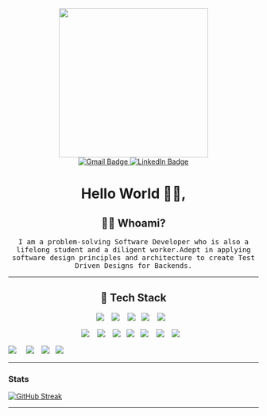 <div id="header" align="center">
  <img
    src="https://camo.githubusercontent.com/5ddf73ad3a205111cf8c686f687fc216c2946a75005718c8da5b837ad9de78c9/68747470733a2f2f7468756d62732e6766796361742e636f6d2f4576696c4e657874446576696c666973682d736d616c6c2e676966"
    width="300" height="300" />
</div>


<div id="badges" align="center">

  <a href="mailto:sanusiabubakr343@gmail.com">
    <img src="https://img.shields.io/badge/Gmail-D14836?style=for-the-badge&logo=gmail&logoColor=white"
      alt="Gmail Badge" />
  </a>

  <a href="https://www.linkedin.com/in/sanusi-abubakr-80495b176/">
    <img src="https://img.shields.io/badge/LinkedIn-blue?style=for-the-badge&logo=linkedin&logoColor=white"
      alt="LinkedIn Badge" />
  </a>

  <br>

  <h1>
    Hello World 👋🏽,
  </h1>
</div>

<h2 align="center"> 👨‍💻 Whoami?</h2>
<p align="center">
  <samp> I am a problem-solving Software Developer who is also a lifelong student and a diligent worker.Adept in
    applying software design principles and architecture to create Test Driven Designs for Backends.
  </samp>
</p>

<hr>

<h2 align="center"> 🔭 Tech Stack </h2>
<p align="center">
  <img
    src="https://img.shields.io/badge/PostgreSQL-316192?style=for-the-badge&logo=postgresql&logoColor=white" />&nbsp;&nbsp;&nbsp;
  <img
    src="https://img.shields.io/badge/MySQL-00000F?style=for-the-badge&logo=mysql&logoColor=white" />&nbsp;&nbsp;&nbsp;
  <img src="https://img.shields.io/badge/Python-14354C?style=for-the-badge&logo=python&logoColor=white" />&nbsp;&nbsp;
  <img
    src="https://img.shields.io/badge/docker-%230db7ed.svg?style=for-the-badge&logo=docker&logoColor=white" />&nbsp;&nbsp;&nbsp;
  <img
    src="https://img.shields.io/badge/MongoDB-%234ea94b.svg?style=for-the-badge&logo=mongodb&logoColor=white" />&nbsp;&nbsp;&nbsp;

</p>
<p align="center">
  <img
    src="https://img.shields.io/badge/node.js-6DA55F?style=for-the-badge&logo=node.js&logoColor=white" />&nbsp;&nbsp;&nbsp;
  <img
    src="https://img.shields.io/badge/java-%23ED8B00.svg?style=for-the-badge&logo=java&logoColor=white" />&nbsp;&nbsp;&nbsp;
  <img
    src="https://img.shields.io/badge/Firebase-039BE5?style=for-the-badge&logo=Firebase&logoColor=white" />&nbsp;&nbsp;
  <img
    src="https://img.shields.io/badge/express.js-%23404d59.svg?style=for-the-badge&logo=express&logoColor=%2361DAFB" />&nbsp;&nbsp;
  <img
    src="https://img.shields.io/badge/javascript-%23323330.svg?style=for-the-badge&logo=javascript&logoColor=%23F7DF1E" />&nbsp;&nbsp;&nbsp;
  <img
    src="https://img.shields.io/badge/html5-%23E34F26.svg?style=for-the-badge&logo=html5&logoColor=white" />&nbsp;&nbsp;&nbsp;
  <img
    src="https://img.shields.io/badge/DJANGO-REST-ff1709?style=for-the-badge&logo=django&logoColor=white&color=ff1709&labelColor=gray" />&nbsp;&nbsp;&nbsp;

</p>
<p align="center">

  <img
    src="https://img.shields.io/badge/-Arduino-00979D?style=for-the-badge&logo=Arduino&logoColor=white" />&nbsp;&nbsp;&nbsp;&nbsp;
  <img
    src="https://img.shields.io/badge/css3-%231572B6.svg?style=for-the-badge&logo=css3&logoColor=white" />&nbsp;&nbsp;&nbsp;
  <img
    src="https://img.shields.io/badge/Insomnia-black?style=for-the-badge&logo=insomnia&logoColor=5849BE" />&nbsp;&nbsp;
  <img
    src="https://img.shields.io/badge/AWS-%23FF9900.svg?style=for-the-badge&logo=amazon-aws&logoColor=white" />&nbsp;&nbsp;&nbsp;

</p>
<hr>


### Stats

[![GitHub
Streak](http://github-readme-streak-stats.herokuapp.com?user=sanusiabubkr343&theme=dark)](https://git.io/streak-stats)

<hr>
